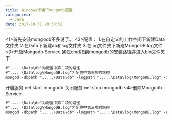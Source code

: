 ```yaml
---
title: Windows环境下mongodb配置
categories:
  - Java
date: 2017-10-31 20:30:52
---
```

<1>首先安装mongodb不多说了。
<2>配置：
1.在自定义的工作空间下新建Data文件夹
2.在Data下新建db和log文件夹
3.在log文件夹下新建MongoDB.log文件
<3>开启Mongodb Service
通过cmd找到mongodb的安装路径并进入bin文件夹下
```xml
#".....\Data\db"为配置中第二项的路径
#".....\Data\log\MongoDB.log"为配置中第三项的路径
mongod -dbpath ".....\Data\db" -logpath ".....\Data\log\MongoDB.log" -install -serviceName "MongoDB"
```
开启服务 net start mongodb
关闭服务 net stop mongodb
<4>删除Mongodb Service
```xml
#".....\Data\db"为配置中第二项的路径
#".....\Data\log\MongoDB.log"为配置中第三项的路径
mongod -dbpath ".....\Data\db" -logpath ".....\Data\log\MongoDB.log" -remove -serviceName "MongoDB"
```